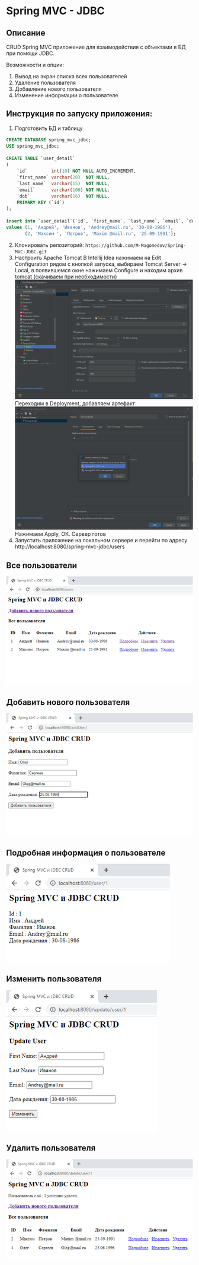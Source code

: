 # Spring MVC - JDBC

## Описание

CRUD Spring MVC приложение для взаимодействия с объектами в БД при помощи JDBC.

Возможности и опции:

1. Вывод на экран списка всех пользователей
2. Удаление пользователя
3. Добавление нового пользователя
4. Изменение информации о пользователе

## Инструкция по запуску приложения:

1. Подготовить БД и таблицу
```sql
CREATE DATABASE spring_mvc_jdbc;
USE spring_mvc_jdbc;    

CREATE TABLE `user_detail`
(
    `id`         int(10) NOT NULL AUTO_INCREMENT,
    `first_name` varchar(20)  NOT NULL,
    `last_name`  varchar(15)  NOT NULL,
    `email`      varchar(100) NOT NULL,
    `dob`        varchar(16)  NOT NULL,
    PRIMARY KEY (`id`)
);

insert into `user_detail`(`id`, `first_name`, `last_name`, `email`, `dob`)
values (1, 'Андрей', 'Иванов', 'Andrey@mail.ru', '30-08-1986'),
       (2, 'Максим ', 'Петров', 'Maxim @mail.ru', '25-09-1991');
```
2. Клонировать репозиторий: `https://github.com/M-Magomedov/Spring-MVC-JDBC.git`
3. Настроить Apache Tomcat
   В Intellij Idea нажимаем на Edit Configuration рядом с кнопкой запуска, выбираем Tomcat Server -> Local, в появившемся окне нажимаем Configure и находим архив tomcat (скачиваем при необходимости)
   ![after-add](img/tomcat.png "Apache Tomcat")
   Переходим в Deployment, добавляем артефакт
   ![after-add](img/deployment.png "Deployment")
   Нажимаем Apply, OK. Сервер готов
4. Запустить приложение на локальном сервере и перейти по адресу http://localhost:8080/spring-mvc-jdbc/users

## Все пользователи

![List All Users](img/list.png "List All Users")

## Добавить нового пользователя

![Add New User](img/add.png "Add New User")

## Подробная информация о пользователе

![User Details](img/details.png "User Details")

## Изменить пользователя

![Update User](img/update.png "Update User")

## Удалить пользователя

![Delete User](img/delete.png "Delete User")



